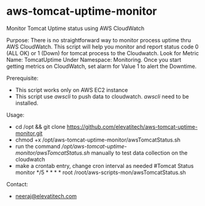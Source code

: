# aws-tomcat-uptime-monitor
Monitor Tomcat Uptime status using AWS CloudWatch

Purpose:
  There is no straightforward way to monitor process uptime thru AWS CloudWatch. This script will help you monitor and report status code 0 (ALL OK) or 1 (Down) for tomcat process to the Cloudwatch. Look for Metric Name: TomcatUptime Under Namespace: Monitoring. Once you start getting metrics on CloudWatch, set alarm for Value 1 to alert the Downtime.
  
Prerequisite: 
  * This script works only on AWS EC2 instance
  * This script use *awscli* to push data to cloudwatch. *awscli* need to be installed.
  
Usage:
  * cd /opt && git clone https://github.com/elevatitech/aws-tomcat-uptime-monitor.git
  * chmod +x /opt/aws-tomcat-uptime-monitor/awsTomcatStatus.sh
  * run the command */opt/aws-tomcat-uptime-monitor/awsTomcatStatus.sh* manually to test data collection on the cloudwatch
  * make a crontab entry, change cron interval as needed
     #Tomcat Status monitor
     */5 * * * * root /root/aws-scripts-mon/awsTomcatStatus.sh

Contact: 
  * neeraj@elevatitech.com
  

